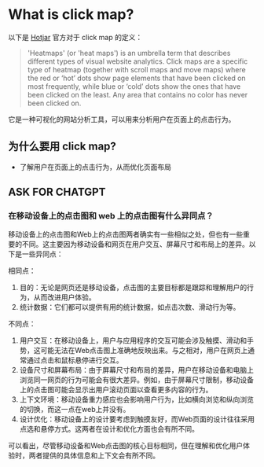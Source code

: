 # What is click map?

以下是 [Hotjar](https://www.hotjar.com/blog/click-maps/#what-is-a-click-map) 官方对于 click map 的定义：
> 'Heatmaps' (or 'heat maps') is an umbrella term that describes different types of visual website analytics. Click maps are a specific type of heatmap (together with scroll maps and move maps) where the red or ‘hot’ dots show page elements that have been clicked on most frequently, while blue or ‘cold’ dots show the ones that have been clicked on the least. Any area that contains no color has never been clicked on.

它是一种可视化的网站分析工具，可以用来分析用户在页面上的点击行为。


## 为什么要用 click map?

* 了解用户在页面上的点击行为，从而优化页面布局

## ASK FOR CHATGPT

### 在移动设备上的点击图和 web 上的点击图有什么异同点？

移动设备上的点击图和Web上的点击图两者确实有一些相似之处，但也有一些重要的不同。这主要因为移动设备和网页在用户交互、屏幕尺寸和布局上的差异。以下是一些异同点：

相同点：

1. 目的：无论是网页还是移动设备，点击图的主要目标都是跟踪和理解用户的行为，从而改进用户体验。
2. 统计数据：它们都可以提供有用的统计数据，如点击次数、滑动行为等。

不同点：

1. 用户交互：在移动设备上，用户与应用程序的交互可能会涉及触摸、滑动和手势，这可能无法在Web点击图上准确地反映出来。与之相对，用户在网页上通常通过点击和鼠标悬停进行交互。
2. 设备尺寸和屏幕布局：由于屏幕尺寸和布局的差异，用户在移动设备和电脑上浏览同一网页的行为可能会有很大差异。例如，由于屏幕尺寸限制，移动设备上的点击图可能会显示出用户滚动页面以查看更多内容的行为。
3. 上下文环境：移动设备重力感应也会影响用户行为，比如横向浏览和纵向浏览的切换，而这一点在web上并没有。
4. 设计优化：移动设备上的设计要考虑到触摸友好，而Web页面的设计往往采用点选和悬停方式。这两者在设计和优化方面也会有所不同。

可以看出，尽管移动设备和Web点击图的核心目标相同，但在理解和优化用户体验时，两者提供的具体信息和上下文会有所不同。